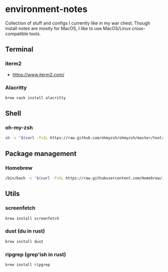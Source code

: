 # environment-notes
Collection of stuff and configs I currently like in my war chest. Though install notes are mostly for MacOS, I like to use MacOS/Linux cross-compatible tools.

## Terminal
### iterm2
* https://www.iterm2.com/
### Alacritty
```sh
brew cask install alacritty
```

## Shell
### oh-my-zsh
```sh
sh -c "$(curl -fsSL https://raw.github.com/ohmyzsh/ohmyzsh/master/tools/install.sh)"
```

## Package management
### Homebrew
```sh
/bin/bash -c "$(curl -fsSL https://raw.githubusercontent.com/Homebrew/install/master/install.sh)"
```

## Utils
### screenfetch
```sh
brew install screenfetch
```
### dust (du in rust)
```sh
brew install dust
```
### ripgrep (grep'ish in rust)
```sh
brew install ripgrep
```
